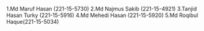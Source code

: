 1.Md Maruf Hasan (221-15-5730)
2.Md Najmus Sakib (221-15-4921)
3.Tanjid Hasan Turky (221-15-5916)
4.Md Mehedi Hasan (221-15-5920)
5.Md Roqibul Haque(221-15-5034)

